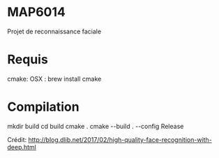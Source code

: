 # MAP6014
Projet de reconnaissance faciale

# Requis
cmake:
  OSX : brew install cmake

# Compilation
mkdir build
cd build
cmake .
cmake --build . --config Release

Crédit:
http://blog.dlib.net/2017/02/high-quality-face-recognition-with-deep.html
